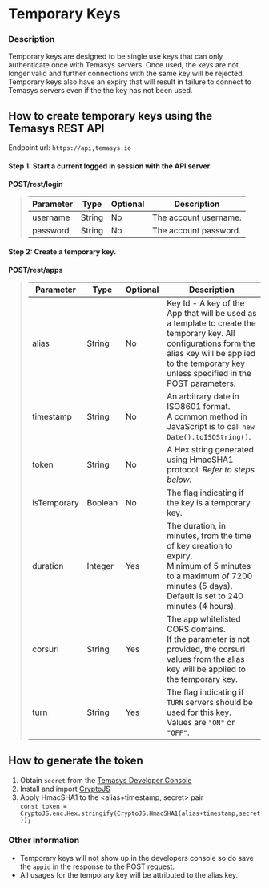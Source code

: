 # Temporary Keys

### Description
Temporary keys are designed to be single use keys that can only authenticate once with Temasys servers. Once used, the keys are not longer valid and further connections with the same key will be rejected. Temporary keys also have an expiry that will result in failure to connect to Temasys servers even if the the key has not been used.

## How to create temporary keys using the Temasys REST API
Endpoint url: `https://api,temasys.io`

#### Step 1: Start a current logged in session with the API server.

**POST/rest/login**
> |Parameter|Type|Optional|Description|
> |-|-|-|-|
> |username|String|No|The account username.|
> |password|String|No|The account password.|

#### Step 2: Create a temporary key.

**POST/rest/apps**
> |Parameter|Type|Optional|Description|
> |-|-|-|-|
> |alias|String|No|Key Id - A key of the App that will be used as a template to create the temporary key. All configurations form the alias key will be applied to the temporary key unless specified in the POST parameters.|
> |timestamp|String|No|An arbitrary date in ISO8601 format. <br> A common method in JavaScript is to call `new Date().toISOString()`.|
> |token|String|No|A Hex string generated using HmacSHA1 protocol. *Refer to steps below.* |
> |isTemporary|Boolean|No|The flag indicating if the key is a temporary key.|
> |duration|Integer|Yes|The duration, in minutes, from the time of key creation to expiry. <br> Minimum of 5 minutes to a maximum of 7200 minutes (5 days). <br> Default is set to 240 minutes (4 hours).|
> |corsurl|String|Yes|The app whitelisted CORS domains. <br> If the parameter is not provided, the corsurl values from the alias key will be applied to the temporary key.|
> |turn|String|Yes|The flag indicating if `TURN` servers should be used for this key. <br> Values are `"ON"` or `"OFF"`.|

## How to generate the token
1. Obtain `secret` from the [Temasys Developer Console](https://console.temasys.io/#)
2. Install and import [CryptoJS](https://www.npmjs.com/package/crypto-js)
3. Apply HmacSHA1 to the <alias+timestamp, secret> pair <br>
   `const token = CryptoJS.enc.Hex.stringify(CryptoJS.HmacSHA1(alias+timestamp,secret));`

### Other information
- Temporary keys will not show up in the developers console so do save the `appid` in the response to the POST request.
- All usages for the temporary key will be attributed to the alias key.
